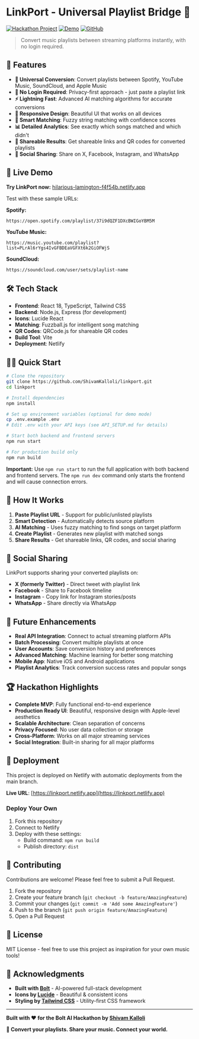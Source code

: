 # LinkPort - Universal Playlist Bridge 🎵

[![Hackathon Project](https://img.shields.io/badge/Hackathon-Bolt%20AI-blue)](https://bolt.new)
[![Demo](https://img.shields.io/badge/Demo-Live-green)](https://linkport.netlify.app)
[![GitHub](https://img.shields.io/badge/GitHub-Repository-black)](https://github.com/ShivamKalloli/linkport.git)

> Convert music playlists between streaming platforms instantly, with no login required.

## 🌟 Features

- **🔄 Universal Conversion**: Convert playlists between Spotify, YouTube Music, SoundCloud, and Apple Music
- **🚫 No Login Required**: Privacy-first approach - just paste a playlist link
- **⚡ Lightning Fast**: Advanced AI matching algorithms for accurate conversions
- **📱 Responsive Design**: Beautiful UI that works on all devices
- **🎯 Smart Matching**: Fuzzy string matching with confidence scores
- **📊 Detailed Analytics**: See exactly which songs matched and which didn't
- **🔗 Shareable Results**: Get shareable links and QR codes for converted playlists
- **📱 Social Sharing**: Share on X, Facebook, Instagram, and WhatsApp

## 🚀 Live Demo

**Try LinkPort now:** [hilarious-lamington-f4f54b.netlify.app](hilarious-lamington-f4f54b.netlify.app)

Test with these sample URLs:

**Spotify:**
```
https://open.spotify.com/playlist/37i9dQZF1DXcBWIGoYBM5M
```

**YouTube Music:**
```
https://music.youtube.com/playlist?list=PLrAl6rYgs4IvGFBDEaVGFXt6k2GiOFWjS
```

**SoundCloud:**
```
https://soundcloud.com/user/sets/playlist-name
```

## 🛠 Tech Stack

- **Frontend**: React 18, TypeScript, Tailwind CSS
- **Backend**: Node.js, Express (for development)
- **Icons**: Lucide React
- **Matching**: Fuzzball.js for intelligent song matching
- **QR Codes**: QRCode.js for shareable QR codes
- **Build Tool**: Vite
- **Deployment**: Netlify

## 🏃‍♂️ Quick Start

```bash
# Clone the repository
git clone https://github.com/ShivamKalloli/linkport.git
cd linkport

# Install dependencies
npm install

# Set up environment variables (optional for demo mode)
cp .env.example .env
# Edit .env with your API keys (see API_SETUP.md for details)

# Start both backend and frontend servers
npm run start

# For production build only
npm run build
```

**Important:** Use `npm run start` to run the full application with both backend and frontend servers. The `npm run dev` command only starts the frontend and will cause connection errors.

## 🎯 How It Works

1. **Paste Playlist URL** - Support for public/unlisted playlists
2. **Smart Detection** - Automatically detects source platform
3. **AI Matching** - Uses fuzzy matching to find songs on target platform
4. **Create Playlist** - Generates new playlist with matched songs
5. **Share Results** - Get shareable links, QR codes, and social sharing

## 📱 Social Sharing

LinkPort supports sharing your converted playlists on:
- **X (formerly Twitter)** - Direct tweet with playlist link
- **Facebook** - Share to Facebook timeline
- **Instagram** - Copy link for Instagram stories/posts
- **WhatsApp** - Share directly via WhatsApp

## 🔮 Future Enhancements

- **Real API Integration**: Connect to actual streaming platform APIs
- **Batch Processing**: Convert multiple playlists at once
- **User Accounts**: Save conversion history and preferences
- **Advanced Matching**: Machine learning for better song matching
- **Mobile App**: Native iOS and Android applications
- **Playlist Analytics**: Track conversion success rates and popular songs

## 🏆 Hackathon Highlights

- **Complete MVP**: Fully functional end-to-end experience
- **Production Ready UI**: Beautiful, responsive design with Apple-level aesthetics
- **Scalable Architecture**: Clean separation of concerns
- **Privacy Focused**: No user data collection or storage
- **Cross-Platform**: Works on all major streaming services
- **Social Integration**: Built-in sharing for all major platforms

## 🚀 Deployment

This project is deployed on Netlify with automatic deployments from the main branch.

**Live URL**: [https://linkport.netlify.app](https://linkport.netlify.app)

### Deploy Your Own

1. Fork this repository
2. Connect to Netlify
3. Deploy with these settings:
   - Build command: `npm run build`
   - Publish directory: `dist`

## 🤝 Contributing

Contributions are welcome! Please feel free to submit a Pull Request.

1. Fork the repository
2. Create your feature branch (`git checkout -b feature/AmazingFeature`)
3. Commit your changes (`git commit -m 'Add some AmazingFeature'`)
4. Push to the branch (`git push origin feature/AmazingFeature`)
5. Open a Pull Request

## 📝 License

MIT License - feel free to use this project as inspiration for your own music tools!

## 🙏 Acknowledgments

- **Built with [Bolt](https://bolt.new)** - AI-powered full-stack development
- **Icons by [Lucide](https://lucide.dev)** - Beautiful & consistent icons
- **Styling by [Tailwind CSS](https://tailwindcss.com)** - Utility-first CSS framework

---

**Built with ❤️ for the Bolt AI Hackathon by [Shivam Kalloli](https://github.com/ShivamKalloli)**

**🎵 Convert your playlists. Share your music. Connect your world.**
